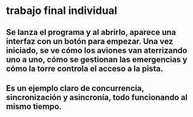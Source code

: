 # trabajo final individual
## Se lanza el programa y al abrirlo, aparece una interfaz con un botón para empezar. Una vez iniciado, se ve cómo los aviones van aterrizando uno a uno, cómo se gestionan las emergencias y cómo la torre controla el acceso a la pista.
## Es un ejemplo claro de concurrencia, sincronización y asincronía, todo funcionando al mismo tiempo.
